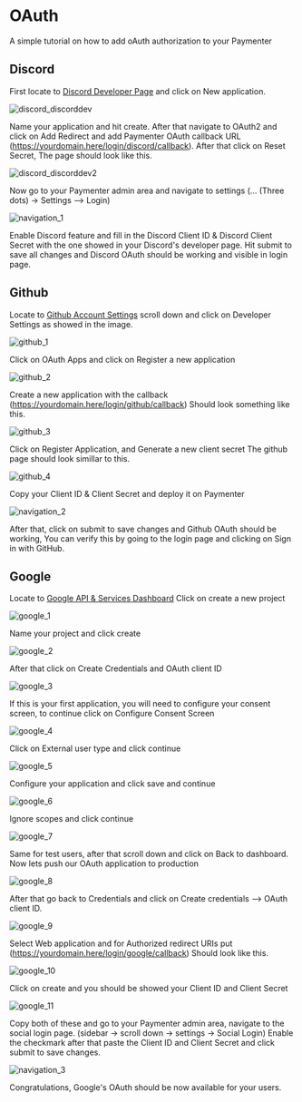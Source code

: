 # OAuth

A simple tutorial on how to add oAuth authorization to your Paymenter

## Discord

First locate to [Discord Developer Page](https://discord.dev) and click on New application.

![discord_discorddev](/assets/images/guides/OAuth/discord_newapp.png)

Name your application and hit create.
After that navigate to OAuth2 and click on Add Redirect
and add Paymenter OAuth callback URL (<https://yourdomain.here/login/discord/callback>).
After that click on Reset Secret, The page should look like this.

![discord_discorddev2](/assets/images/guides/OAuth/discord_discorddevfull.png)

Now go to your Paymenter admin area and navigate to settings (... (Three dots) -> Settings --> Login)

![navigation_1](/assets/images/guides/OAuth/navigation.png)

Enable Discord feature and fill in the Discord Client ID & Discord Client Secret with the one showed in your Discord's developer page.
Hit submit to save all changes and Discord OAuth should be working and visible in login page.


## Github

Locate to [Github Account Settings](https://github.com/settings/profile) scroll down and click on Developer Settings
as showed in the image.

![github_1](/assets/images/guides/OAuth/github_1.png)

Click on OAuth Apps and click on Register a new application

![github_2](/assets/images/guides/OAuth/github_2.png)

Create a new application with the callback (<https://yourdomain.here/login/github/callback>)
Should look something like this.

![github_3](/assets/images/guides/OAuth/github_3.png)

Click on Register Application, and Generate a new client secret
The github page should look simillar to this.

![github_4](/assets/images/guides/OAuth/github_4.png)

Copy your Client ID & Client Secret and deploy it on Paymenter

![navigation_2](/assets/images/guides/OAuth/navigation.png)

After that, click on submit to save changes and Github OAuth should be working,
You can verify this by going to the login page and clicking on Sign in with GitHub.


## Google

Locate to [Google API & Services Dashboard](https://console.cloud.google.com/apis/dashboard)
Click on create a new project

![google_1](/assets/images/guides/OAuth/google_1.png)

Name your project and click create

![google_2](/assets/images/guides/OAuth/google_2.png)

After that click on Create Credentials and OAuth client ID

![google_3](/assets/images/guides/OAuth/google_3.png)

If this is your first application, you will need to configure your consent screen, to continue click on Configure Consent Screen

![google_4](/assets/images/guides/OAuth/google_4.png)

Click on External user type and click continue

![google_5](/assets/images/guides/OAuth/google_5.png)

Configure your application and click save and continue

![google_6](/assets/images/guides/OAuth/google_6.png)

Ignore scopes and click continue

![google_7](/assets/images/guides/OAuth/google_7.png)

Same for test users, after that scroll down and click on Back to dashboard.
Now lets push our OAuth application to production

![google_8](/assets/images/guides/OAuth/google_8.png)

After that go back to Credentials and click on Create credentials --> OAuth client ID.

![google_9](/assets/images/guides/OAuth/google_3.png)

Select Web application and for Authorized redirect URIs put (<https://yourdomain.here/login/google/callback>)
Should look like this.

![google_10](/assets/images/guides/OAuth/google_10.png)

Click on create and you should be showed your Client ID and Client Secret

![google_11](/assets/images/guides/OAuth/google_11.png)

Copy both of these and go to your Paymenter admin area, navigate to the social login page. (sidebar -> scroll down -> settings -> Social Login) Enable the checkmark after that paste the Client ID and Client Secret and click submit to save changes.

![navigation_3](/assets/images/guides/OAuth/navigation.png)

Congratulations, Google's OAuth should be now available for your users.

